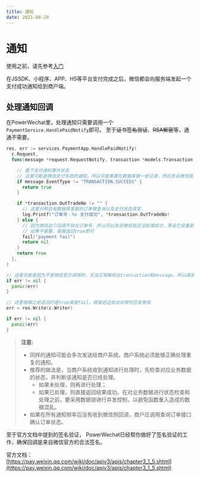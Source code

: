 ```yaml
---
title: 通知
date: 2021-08-29
---
```


# 通知

使用之前，请先参考[入门](./index)

在JSSDK、小程序、APP、H5等平台支付完成之后，微信都会向服务端发起一个支付成功通知给到商户端。

## 处理通知回调

在PowerWechat里，处理通知只需要调用一个`PaymentService.HandlePaidNotify`即可。 至于~~证书签名验证~~、~~RSA解密~~等，通通不需要。
``` go
res, err := services.PaymentApp.HandlePaidNotify(
  c.Request,
  func(message *request.RequestNotify, transaction *models.Transaction, fail func(message string)) interface{} {

    // 看下支付通知事件状态
    // 这里可能是微信支付失败的通知，所以可能需要在数据库做一些记录，然后告诉微信我处理完成了。
    if message.EventType != "TRANSACTION.SUCCESS" {
      return true
    }

    if *transaction.OutTradeNo != "" {
      // 这里对照自有数据库里面的订单做查询以及支付状态改变
      log.Printf("订单号：%s 支付成功", *transaction.OutTradeNo)
    } else {
      // 因为微信这个回调不存在订单号，所以可以告诉微信我还没处理成功，等会它会重新发起通知
      // 如果不需要，直接返回true即可
      fail("payment fail")
      return nil
    }
    return true
  },
)

// 这里可能是因为不是微信官方调用的，无法正常解析出transaction和message，所以直接抛错。
if err != nil {
  panic(err)
}

// 这里根据之前返回的是true或者fail，框架这边自动会帮你回复微信
err = res.Write(c.Writer)

if err != nil {
  panic(err)
}
```

> **注意:** 
> * 同样的通知可能会多次发送给商户系统。商户系统必须能够正确处理重复的通知。
> * 推荐的做法是，当商户系统收到通知进行处理时，先检查对应业务数据的状态，并判断该通知是否已经处理。
>   * 如果未处理，则再进行处理；
>   * 如果已处理，则直接返回结果成功。在对业务数据进行状态检查和处理之前，要采用数据锁进行并发控制，以避免函数重入造成的数据混乱。
> * 如果在所有通知频率后没有收到微信侧回调，商户应调用查询订单接口确认订单状态。

至于官方文档中提到的签名验证， PowerWechat已经帮你做好了签名验证的工作，确保回调是来自微信官方的合法签名。

官方文档： [https://pay.weixin.qq.com/wiki/doc/apiv3/apis/chapter3_1_5.shtml](https://pay.weixin.qq.com/wiki/doc/apiv3/apis/chapter3_1_5.shtml)
